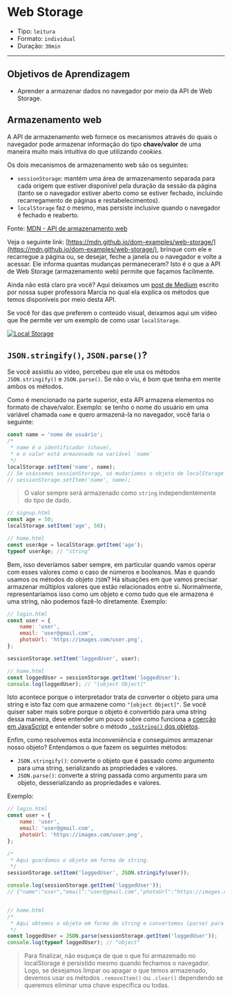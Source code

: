 # Web Storage

- Tipo: `leitura`
- Formato: `individual`
- Duração: `30min`

***

## Objetivos de Aprendizagem

- Aprender a armazenar dados no navegador por meio da API de Web Storage.

## Armazenamento web

A API de armazenamento web fornece os mecanismos através do quais o navegador pode armazenar informação do tipo **chave/valor** de uma maneira muito mais intuitiva do que utilizando *cookies*.

Os dois mecanismos de armazenamento web são os seguintes:

- `sessionStorage`: mantém uma área de armazenamento separada para cada origem que estiver disponível pela duração da sessão da página (tanto se o navegador estiver aberto como se estiver fechado, incluindo recarregamento de páginas e restabelecimentos).
- `localStorage` faz o mesmo, mas persiste inclusive quando o navegador é fechado e reaberto.

Fonte: [MDN - API de armazenamento web](https://developer.mozilla.org/pt-BR/docs/Web/API/Web_Storage_API_pt_br)

Veja o seguinte link: [https://mdn.github.io/dom-examples/web-storage/](https://mdn.github.io/dom-examples/web-storage/), brinque com ele e recarregue a página ou, se desejar, feche a janela ou o navegador e volte a acessar. Ele informa quantas mudanças permaneceram? Isto é o que a API de Web Storage (armazenamento web) permite que façamos facilmente.

Ainda não está claro pra você? Aqui deixamos um [post de Medium](https://medium.com/laboratoria-how-to/api-web-storage-ad9b1efa9b01) escrito por nossa super professora Marcia no qual ela explica os métodos que temos disponíveis por meio desta API.

Se você for das que preferem o conteúdo visual, deixamos aqui um vídeo que lhe permite ver um exemplo de como usar `localStorage`.

[![Local Storage](https://img.youtube.com/vi/hb8O0qRqiSk/0.jpg)](https://youtu.be/hb8O0qRqiSk)

## `JSON.stringify()`, `JSON.parse()`?

Se você assistiu ao vídeo, percebeu que ele usa os métodos `JSON.stringify()` e `JSON.parse()`. Se não o viu, é bom que tenha em mente ambos os métodos.

Como é mencionado na parte superior, esta API armazena elementos no formato de chave/valor. Exemplo: se tenho o nome do usuário em uma variável chamada `name` e quero armazená-la no navegador, você faria o seguinte:

```javascript
const name = 'nome de usuário';
/*
 * name é o identificador (chave), 
 * e o valor está armazenado na variável `name`
 */
localStorage.setItem('name', name); 
// Se usássemos sessionStorage, só mudaríamos o objeto de localStorage
// sessionStorage.setItem('name', name);
``` 

> O valor sempre será armazenado como `string` independentemente do tipo de dado.

```javascript
// signup.html
const age = 50;
localStorage.setItem('age', 50);

// home.html
const userAge = localStorage.getItem('age');
typeof userAge; // "string"
```

Bem, isso deveríamos saber sempre, em particular quando vamos operar com esses valores como o caso de números e booleanos. Mas e quando usamos os métodos do objeto `JSON`? Há situações em que vamos precisar armazenar múltiplos valores que estão relacionados entre si. Normalmente, representaríamos isso como um objeto e como tudo que ele armazena é uma string, não podemos fazê-lo diretamente. Exemplo:

```javascript
// login.html
const user = {
    name: 'user',
    email: 'user@gmail.com',
    photoUrl: 'https://images.com/user.png',
};

sessionStorage.setItem('loggedUser', user);

// home.html
const loggedUser = sessionStorage.getItem('loggedUser');
console.log(loggedUser); // "[object Object]"
```

Isto acontece porque o interpretador trata de converter o objeto para uma string e isto faz com que armazene como `"[object Object]"`. Se você quiser saber mais sobre porque o objeto é convertido para uma string dessa maneira, deve entender um pouco sobre como funciona a [coerção em JavaScript](https://jherax.wordpress.com/2014/07/05/javascript-coercion/) e entender sobre o método [`.toString()` dos objetos](https://developer.mozilla.org/pt-BR/docs/Web/JavaScript/Reference/Global_Objects).

Enfim, como resolvemos esta inconveniência e conseguimos armazenar nosso objeto? Entendamos o que fazem os seguintes métodos:

- `JSON.stringify()`: converte o objeto que é passado como argumento para uma string, serializando as propriedades e valores.
- `JSON.parse()`: converte a string passada como argumento para um objeto, desserializando as propriedades e valores.

Exemplo:

```javascript
// login.html
const user = {
    name: 'user',
    email: 'user@gmail.com',
    photoUrl: 'https://images.com/user.png',
};

/*
 * Aqui guardamos o objeto em forma de string.
 */
sessionStorage.setItem('loggedUser', JSON.stringify(user));

console.log(sessionStorage.getItem('loggedUser'));
// {"name":"user","email":"user@gmail.com","photoUrl":"https://images.com/user.png"}


// home.html
/*
 * Aqui obtemos o objeto em forma de string e convertemos (parse) para objeto.
 */
const loggedUser = JSON.parse(sessionStorage.getItem('loggedUser'));
console.log(typeof loggedUser); // "object"
```

> Para finalizar, não esqueça de que o que foi armazenado no localStorage é persistido mesmo quando fechamos o navegador. Logo, se desejamos limpar ou apagar o que temos armazenado, devemos usar os métodos `.removeItem()` ou `.clear()` dependendo se queremos eliminar uma chave específica ou todas.
